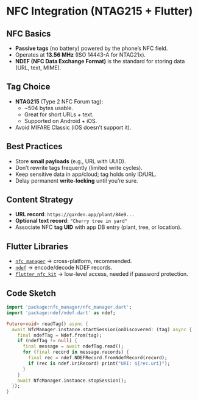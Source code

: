 # NFC Integration (NTAG215 + Flutter)

## NFC Basics
- **Passive tags** (no battery) powered by the phone’s NFC field.
- Operates at **13.56 MHz** (ISO 14443-A for NTAG21x).
- **NDEF (NFC Data Exchange Format)** is the standard for storing data (URL, text, MIME).

## Tag Choice
- **NTAG215** (Type 2 NFC Forum tag):
  - ~504 bytes usable.
  - Great for short URLs + text.
  - Supported on Android + iOS.
- Avoid MIFARE Classic (iOS doesn’t support it).

## Best Practices
- Store **small payloads** (e.g., URL with UUID).
- Don’t rewrite tags frequently (limited write cycles).
- Keep sensitive data in app/cloud; tag holds only ID/URL.
- Delay permanent **write-locking** until you’re sure.

## Content Strategy
- **URL record**: `https://garden.app/plant/84e9...`
- **Optional text record**: `"Cherry tree in yard"`
- Associate NFC **tag UID** with app DB entry (plant, tree, or location).

## Flutter Libraries
- [`nfc_manager`](https://pub.dev/packages/nfc_manager) → cross-platform, recommended.
- [`ndef`](https://pub.dev/packages/ndef`) → encode/decode NDEF records.
- [`flutter_nfc_kit`](https://pub.dev/packages/flutter_nfc_kit) → low-level access, needed if password protection.

## Code Sketch
```dart
import 'package:nfc_manager/nfc_manager.dart';
import 'package:ndef/ndef.dart' as ndef;

Future<void> readTag() async {
  await NfcManager.instance.startSession(onDiscovered: (tag) async {
    final ndefTag = Ndef.from(tag);
    if (ndefTag != null) {
      final message = await ndefTag.read();
      for (final record in message.records) {
        final rec = ndef.NDEFRecord.fromNdefRecord(record);
        if (rec is ndef.UriRecord) print("URI: ${rec.uri}");
      }
    }
    await NfcManager.instance.stopSession();
  });
}
